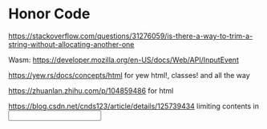 # Honor Code

https://stackoverflow.com/questions/31276059/is-there-a-way-to-trim-a-string-without-allocating-another-one

Wasm:
https://developer.mozilla.org/en-US/docs/Web/API/InputEvent

https://yew.rs/docs/concepts/html for yew html!, classes! and all the way

https://zhuanlan.zhihu.com/p/104859486 for html

https://blog.csdn.net/cnds123/article/details/125739434
limiting contents in <input/>